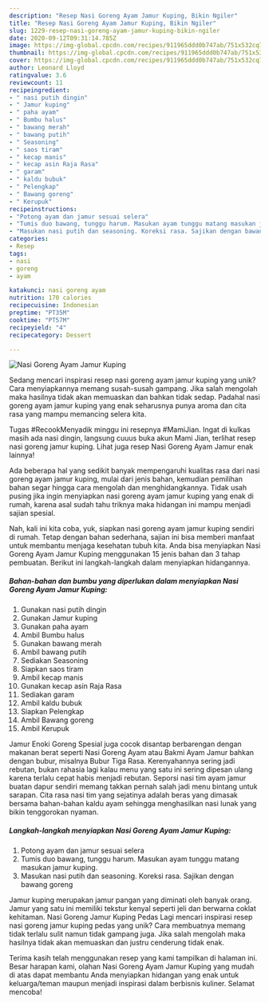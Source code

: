 ```yaml
---
description: "Resep Nasi Goreng Ayam Jamur Kuping, Bikin Ngiler"
title: "Resep Nasi Goreng Ayam Jamur Kuping, Bikin Ngiler"
slug: 1229-resep-nasi-goreng-ayam-jamur-kuping-bikin-ngiler
date: 2020-09-12T09:31:14.785Z
image: https://img-global.cpcdn.com/recipes/911965ddd0b747ab/751x532cq70/nasi-goreng-ayam-jamur-kuping-foto-resep-utama.jpg
thumbnail: https://img-global.cpcdn.com/recipes/911965ddd0b747ab/751x532cq70/nasi-goreng-ayam-jamur-kuping-foto-resep-utama.jpg
cover: https://img-global.cpcdn.com/recipes/911965ddd0b747ab/751x532cq70/nasi-goreng-ayam-jamur-kuping-foto-resep-utama.jpg
author: Leonard Lloyd
ratingvalue: 3.6
reviewcount: 11
recipeingredient:
- " nasi putih dingin"
- " Jamur kuping"
- " paha ayam"
- " Bumbu halus"
- " bawang merah"
- " bawang putih"
- " Seasoning"
- " saos tiram"
- " kecap manis"
- " kecap asin Raja Rasa"
- " garam"
- " kaldu bubuk"
- " Pelengkap"
- " Bawang goreng"
- " Kerupuk"
recipeinstructions:
- "Potong ayam dan jamur sesuai selera"
- "Tumis duo bawang, tunggu harum. Masukan ayam tunggu matang masukan jamur kuping."
- "Masukan nasi putih dan seasoning. Koreksi rasa. Sajikan dengan bawang goreng"
categories:
- Resep
tags:
- nasi
- goreng
- ayam

katakunci: nasi goreng ayam 
nutrition: 170 calories
recipecuisine: Indonesian
preptime: "PT35M"
cooktime: "PT57M"
recipeyield: "4"
recipecategory: Dessert

---
```



![Nasi Goreng Ayam Jamur Kuping](https://img-global.cpcdn.com/recipes/911965ddd0b747ab/751x532cq70/nasi-goreng-ayam-jamur-kuping-foto-resep-utama.jpg)

Sedang mencari inspirasi resep nasi goreng ayam jamur kuping yang unik? Cara menyiapkannya memang susah-susah gampang. Jika salah mengolah maka hasilnya tidak akan memuaskan dan bahkan tidak sedap. Padahal nasi goreng ayam jamur kuping yang enak seharusnya punya aroma dan cita rasa yang mampu memancing selera kita.

Tugas #RecookMenyadik minggu ini resepnya #MamiJian. Ingat di kulkas masih ada nasi dingin, langsung cuuus buka akun Mami Jian, terlihat resep nasi goreng jamur kuping. Lihat juga resep Nasi Goreng Ayam Jamur enak lainnya!

Ada beberapa hal yang sedikit banyak mempengaruhi kualitas rasa dari nasi goreng ayam jamur kuping, mulai dari jenis bahan, kemudian pemilihan bahan segar hingga cara mengolah dan menghidangkannya. Tidak usah pusing jika ingin menyiapkan nasi goreng ayam jamur kuping yang enak di rumah, karena asal sudah tahu triknya maka hidangan ini mampu menjadi sajian spesial.


Nah, kali ini kita coba, yuk, siapkan nasi goreng ayam jamur kuping sendiri di rumah. Tetap dengan bahan sederhana, sajian ini bisa memberi manfaat untuk membantu menjaga kesehatan tubuh kita. Anda bisa menyiapkan Nasi Goreng Ayam Jamur Kuping menggunakan 15 jenis bahan dan 3 tahap pembuatan. Berikut ini langkah-langkah dalam menyiapkan hidangannya.

<!--inarticleads1-->

##### Bahan-bahan dan bumbu yang diperlukan dalam menyiapkan Nasi Goreng Ayam Jamur Kuping:

1. Gunakan  nasi putih dingin
1. Gunakan  Jamur kuping
1. Gunakan  paha ayam
1. Ambil  Bumbu halus
1. Gunakan  bawang merah
1. Ambil  bawang putih
1. Sediakan  Seasoning
1. Siapkan  saos tiram
1. Ambil  kecap manis
1. Gunakan  kecap asin Raja Rasa
1. Sediakan  garam
1. Ambil  kaldu bubuk
1. Siapkan  Pelengkap
1. Ambil  Bawang goreng
1. Ambil  Kerupuk


Jamur Enoki Goreng Spesial juga cocok disantap berbarengan dengan makanan berat seperti Nasi Goreng Ayam atau Bakmi Ayam Jamur bahkan dengan bubur, misalnya Bubur Tiga Rasa. Kerenyahannya sering jadi rebutan, bukan rahasia lagi kalau menu yang satu ini sering dipesan ulang karena terlalu cepat habis menjadi rebutan. Seporsi nasi tim ayam jamur buatan dapur sendiri memang takkan pernah salah jadi menu bintang untuk sarapan. Cita rasa nasi tim yang sejatinya adalah beras yang dimasak bersama bahan-bahan kaldu ayam sehingga menghasilkan nasi lunak yang bikin tenggorokan nyaman. 

<!--inarticleads2-->

##### Langkah-langkah menyiapkan Nasi Goreng Ayam Jamur Kuping:

1. Potong ayam dan jamur sesuai selera
1. Tumis duo bawang, tunggu harum. Masukan ayam tunggu matang masukan jamur kuping.
1. Masukan nasi putih dan seasoning. Koreksi rasa. Sajikan dengan bawang goreng


Jamur kuping merupakan jamur pangan yang diminati oleh banyak orang. Jamur yang satu ini memiliki tekstur kenyal seperti jeli dan berwarna coklat kehitaman. Nasi Goreng Jamur Kuping Pedas Lagi mencari inspirasi resep nasi goreng jamur kuping pedas yang unik? Cara membuatnya memang tidak terlalu sulit namun tidak gampang juga. Jika salah mengolah maka hasilnya tidak akan memuaskan dan justru cenderung tidak enak. 

Terima kasih telah menggunakan resep yang kami tampilkan di halaman ini. Besar harapan kami, olahan Nasi Goreng Ayam Jamur Kuping yang mudah di atas dapat membantu Anda menyiapkan hidangan yang enak untuk keluarga/teman maupun menjadi inspirasi dalam berbisnis kuliner. Selamat mencoba!
